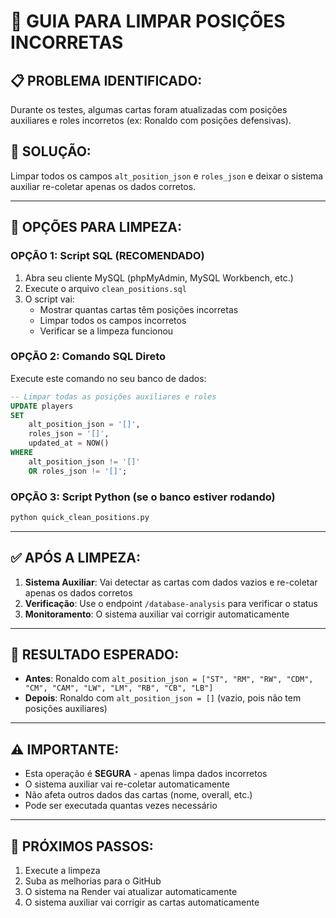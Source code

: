 # 🧹 GUIA PARA LIMPAR POSIÇÕES INCORRETAS

## **📋 PROBLEMA IDENTIFICADO:**
Durante os testes, algumas cartas foram atualizadas com posições auxiliares e roles incorretos (ex: Ronaldo com posições defensivas).

## **🎯 SOLUÇÃO:**
Limpar todos os campos `alt_position_json` e `roles_json` e deixar o sistema auxiliar re-coletar apenas os dados corretos.

---

## **🔧 OPÇÕES PARA LIMPEZA:**

### **OPÇÃO 1: Script SQL (RECOMENDADO)**
1. Abra seu cliente MySQL (phpMyAdmin, MySQL Workbench, etc.)
2. Execute o arquivo `clean_positions.sql`
3. O script vai:
   - Mostrar quantas cartas têm posições incorretas
   - Limpar todos os campos incorretos
   - Verificar se a limpeza funcionou

### **OPÇÃO 2: Comando SQL Direto**
Execute este comando no seu banco de dados:

```sql
-- Limpar todas as posições auxiliares e roles
UPDATE players 
SET 
    alt_position_json = '[]', 
    roles_json = '[]', 
    updated_at = NOW()
WHERE 
    alt_position_json != '[]' 
    OR roles_json != '[]';
```

### **OPÇÃO 3: Script Python (se o banco estiver rodando)**
```bash
python quick_clean_positions.py
```

---

## **✅ APÓS A LIMPEZA:**

1. **Sistema Auxiliar**: Vai detectar as cartas com dados vazios e re-coletar apenas os dados corretos
2. **Verificação**: Use o endpoint `/database-analysis` para verificar o status
3. **Monitoramento**: O sistema auxiliar vai corrigir automaticamente

---

## **🎯 RESULTADO ESPERADO:**

- **Antes**: Ronaldo com `alt_position_json = ["ST", "RM", "RW", "CDM", "CM", "CAM", "LW", "LM", "RB", "CB", "LB"]`
- **Depois**: Ronaldo com `alt_position_json = []` (vazio, pois não tem posições auxiliares)

---

## **⚠️ IMPORTANTE:**

- Esta operação é **SEGURA** - apenas limpa dados incorretos
- O sistema auxiliar vai re-coletar automaticamente
- Não afeta outros dados das cartas (nome, overall, etc.)
- Pode ser executada quantas vezes necessário

---

## **🚀 PRÓXIMOS PASSOS:**

1. Execute a limpeza
2. Suba as melhorias para o GitHub
3. O sistema na Render vai atualizar automaticamente
4. O sistema auxiliar vai corrigir as cartas automaticamente 